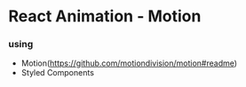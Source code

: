 # React Animation - Motion

### using

- Motion(https://github.com/motiondivision/motion#readme)
- Styled Components
